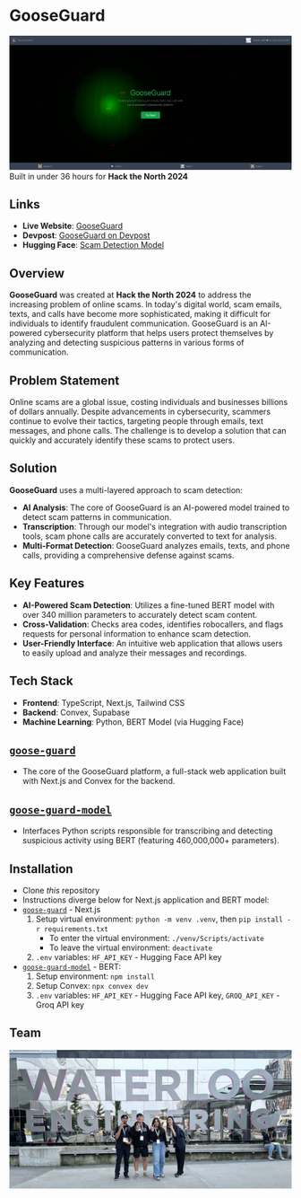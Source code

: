 # GooseGuard

![Home Picture](/goose-guard/app/gooseguardhome.png)
Built in under 36 hours for **Hack the North 2024**

## Links
- **Live Website**: [GooseGuard](https://goose-guard.vercel.app)
- **Devpost**: [GooseGuard on Devpost](https://devpost.com/software/gooseguard)
- **Hugging Face**: [Scam Detection Model](https://huggingface.co/harrumnoor/scam-detection)

## Overview

**GooseGuard** was created at **Hack the North 2024** to address the increasing problem of online scams. In today's digital world, scam emails, texts, and calls have become more sophisticated, making it difficult for individuals to identify fraudulent communication. GooseGuard is an AI-powered cybersecurity platform that helps users protect themselves by analyzing and detecting suspicious patterns in various forms of communication.

## Problem Statement

Online scams are a global issue, costing individuals and businesses billions of dollars annually. Despite advancements in cybersecurity, scammers continue to evolve their tactics, targeting people through emails, text messages, and phone calls. The challenge is to develop a solution that can quickly and accurately identify these scams to protect users.

## Solution

**GooseGuard** uses a multi-layered approach to scam detection:
- **AI Analysis**: The core of GooseGuard is an AI-powered model trained to detect scam patterns in communication.
- **Transcription**: Through our model's integration with audio transcription tools, scam phone calls are accurately converted to text for analysis.
- **Multi-Format Detection**: GooseGuard analyzes emails, texts, and phone calls, providing a comprehensive defense against scams.

## Key Features

- **AI-Powered Scam Detection**: Utilizes a fine-tuned BERT model with over 340 million parameters to accurately detect scam content.
- **Cross-Validation**: Checks area codes, identifies robocallers, and flags requests for personal information to enhance scam detection.
- **User-Friendly Interface**: An intuitive web application that allows users to easily upload and analyze their messages and recordings.

## Tech Stack

- **Frontend**: TypeScript, Next.js, Tailwind CSS
- **Backend**: Convex, Supabase
- **Machine Learning**: Python, BERT Model (via Hugging Face)

## [`goose-guard`](/goose-guard/)
- The core of the GooseGuard platform, a full-stack web application built with Next.js and Convex for the backend.

## [`goose-guard-model`](/goose-guard-model/)
- Interfaces Python scripts responsible for transcribing and detecting suspicious activity using BERT (featuring 460,000,000+ parameters).

## Installation
- Clone *this* repository
- Instructions diverge below for Next.js application and BERT model:
- [`goose-guard`](/goose-guard/) - Next.js
    1. Setup virtual environment: `python -m venv .venv`, then `pip install -r requirements.txt`
        - To enter the virtual environment: `./venv/Scripts/activate`
        - To leave the virtual environment: `deactivate`
    2. `.env` variables: `HF_API_KEY` - Hugging Face API key
- [`goose-guard-model`](/goose-guard-model/) - BERT:
    1. Setup environment: `npm install`
    2. Setup Convex: `npx convex dev`
    3. `.env` variables: `HF_API_KEY` - Hugging Face API key, `GROQ_API_KEY` - Groq API key
 
## Team
![Team Picture](/goose-guard/app/gooseguardteam.jpg)
